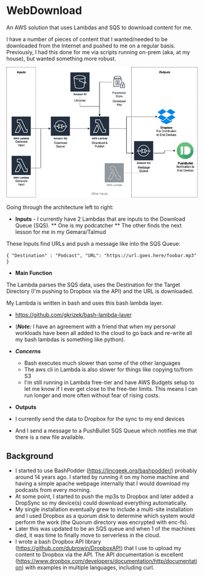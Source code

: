 # WebDownload
An AWS solution that uses Lambdas and SQS to download content for me.

I have a number of pieces of content that I wanted/needed to be downloaded from the Internet and pushed to me on a regular basis.
Previously, I had this done for me via scripts running on-prem (aka, at my house), but wanted something more robust.

![Architectural Diagram](https://github.com/dubrowin/WebDownload/blob/master/Webdownloader.png)

Going through the architecture left to right:

* **Inputs** - I currently have 2 Lambdas that are inputs to the Download Queue (SQS). 
** One is my podcatcher
** The other finds the next lesson for me in my Gemara/Talmud

These Inputs find URLs and push a message like into the SQS Queue:

 ```
{ "Destination" : "Podcast", "URL": "https://url.goes.here/foobar.mp3" }
```

* **Main Function**

The Lambda parses the SQS data, uses the Destination for the Target Directory (I'm pushing to Dropbox via the API) and the URL is downloaded.

My Lambda is written in bash and uses this bash lambda layer. 
* https://github.com/gkrizek/bash-lambda-layer
* (***Note:*** I have an agreement with a friend that when my personal workloads have been all added to the cloud to go back and re-write all my bash lambdas is something like python).

* ***Concerns***
  * Bash executes much slower than some of the other languages
  * The aws cli in Lambda is also slower for things like copying to/from S3
  * I'm still running in Lambda free-tier and have AWS Budgets setup to let me know if I ever get close to the free-tier limits. This means I can run longer and more often without fear of rising costs.

* **Outputs**

* I currently send the data to Dropbox for the sync to my end devices
* And I send a message to a PushBullet SQS Queue which notifies me that there is a new file available.

## Background

* I started to use BashPodder (https://lincgeek.org/bashpodder/) probably around 14 years ago. I started by running it on my home machine and having a simple apache webpage internally that I would download my podcasts from every morning. 
* At some point, I started to push the mp3s to Dropbox and later added a DropSync so my device(s) could download everything automatically. 
* My single installation eventually grew to include a multi-site installation and I used Dropbox as a quorum disk to determine which system would perform the work (the Quorum directory was encrypted with enc-fs). 
* Later this was updated to be an SQS queue and when 1 of the machines died, it was time to finally move to serverless in the cloud. 
* I wrote a bash Dropbox API library (https://github.com/dubrowin/DropboxAPI) that I use to upload my content to Dropbox via the API. The API documentation is excellent (https://www.dropbox.com/developers/documentation/http/documentation) with examples in multiple languages, including curl.

